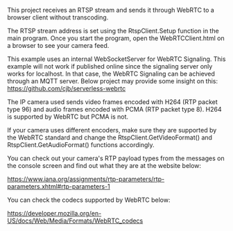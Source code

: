 This project receives an RTSP stream and sends it through WebRTC to a browser client without transcoding.

The RTSP stream address is set using the RtspClient.Setup function in the main program.
Once you start the program, open the WebRTCClient.html on a browser to see your camera feed.

This example uses an internal WebSocketServer for WebRTC Signaling. This example will not work if published online since the signaling server only works for localhost. In that case, the WebRTC Signaling can be achieved through an MQTT server. Below project may provide some insight on this:
https://github.com/cjb/serverless-webrtc

The IP camera used sends video frames encoded with H264 (RTP packet type 96) and audio frames encoded with PCMA (RTP packet type 8). H264 is supported by WebRTC but PCMA is not.

If your camera uses different encoders, make sure they are supported by the WebRTC standard and change the RtspClient.GetVideoFormat() and 
RtspClient.GetAudioFormat() functions accordingly.

You can check out your camera's RTP payload types from the messages on the console screen and find out what they are at the website below:

https://www.iana.org/assignments/rtp-parameters/rtp-parameters.xhtml#rtp-parameters-1

You can check the codecs supported by WebRTC below:

https://developer.mozilla.org/en-US/docs/Web/Media/Formats/WebRTC_codecs
